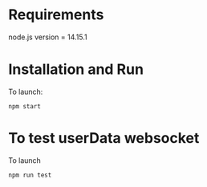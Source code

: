 # Requirements

node.js version = 14.15.1

# Installation and Run

To launch:
```
npm start
```

# To test userData websocket

To launch
```
npm run test
```